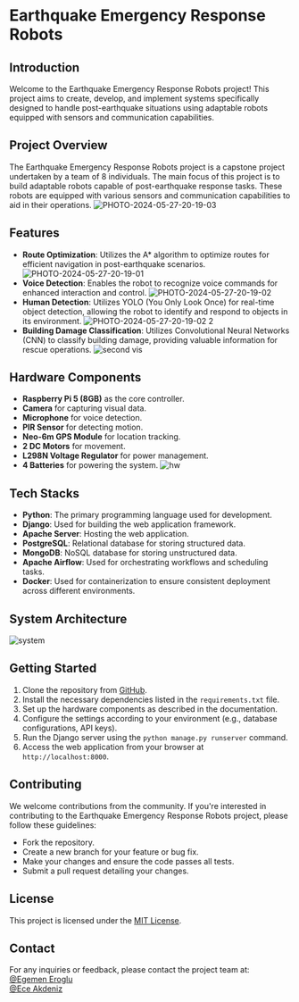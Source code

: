 # Earthquake Emergency Response Robots

## Introduction
Welcome to the Earthquake Emergency Response Robots project! This project aims to create, develop, and implement systems specifically designed to handle post-earthquake situations using adaptable robots equipped with sensors and communication capabilities.

## Project Overview
The Earthquake Emergency Response Robots project is a capstone project undertaken by a team of 8 individuals. The main focus of this project is to build adaptable robots capable of post-earthquake response tasks. These robots are equipped with various sensors and communication capabilities to aid in their operations.
![PHOTO-2024-05-27-20-19-03](https://github.com/erogluegemen/Earthquake-Emergency-Response-Robots/assets/30879498/34392612-07a9-46aa-806d-795ee23edd7c)

## Features
- **Route Optimization**: Utilizes the A* algorithm to optimize routes for efficient navigation in post-earthquake scenarios.
![PHOTO-2024-05-27-20-19-01](https://github.com/erogluegemen/Earthquake-Emergency-Response-Robots/assets/30879498/108b7014-e3f7-4732-92c9-b7ddac6568d3)
- **Voice Detection**: Enables the robot to recognize voice commands for enhanced interaction and control.
![PHOTO-2024-05-27-20-19-02](https://github.com/erogluegemen/Earthquake-Emergency-Response-Robots/assets/30879498/8774dfa2-ca0e-457e-a04f-e7181fc52702)
- **Human Detection**: Utilizes YOLO (You Only Look Once) for real-time object detection, allowing the robot to identify and respond to objects in its environment.
![PHOTO-2024-05-27-20-19-02 2](https://github.com/erogluegemen/Earthquake-Emergency-Response-Robots/assets/30879498/a954da0b-4673-4b9e-bd19-9e89dc45bcc3)
- **Building Damage Classification**: Utilizes Convolutional Neural Networks (CNN) to classify building damage, providing valuable information for rescue operations.
![second vis](https://github.com/erogluegemen/Earthquake-Emergency-Response-Robots/assets/30879498/73fabb11-190a-48da-aedc-4004a78de8be)

## Hardware Components
- <b>Raspberry Pi 5 (8GB)</b> as the core controller.
- <b>Camera</b> for capturing visual data.
- <b>Microphone</b> for voice detection.
- <b>PIR Sensor</b> for detecting motion.
- <b>Neo-6m GPS Module</b> for location tracking.
- <b>2 DC Motors</b> for movement.
- <b>L298N Voltage Regulator</b> for power management.
- <b>4 Batteries</b> for powering the system.
![hw](https://github.com/erogluegemen/Earthquake-Emergency-Response-Robots/assets/30879498/6ba124ba-bd8f-4894-87ae-077f017628bb)

## Tech Stacks
- **Python**: The primary programming language used for development.
- **Django**: Used for building the web application framework.
- **Apache Server**: Hosting the web application.
- **PostgreSQL**: Relational database for storing structured data.
- **MongoDB**: NoSQL database for storing unstructured data.
- **Apache Airflow**: Used for orchestrating workflows and scheduling tasks.
- **Docker**: Used for containerization to ensure consistent deployment across different environments.

## System Architecture
![system](https://github.com/erogluegemen/Earthquake-Emergency-Response-Robots/assets/30879498/32f483e3-5387-4adf-bdf7-a8367700df13)

## Getting Started
1. Clone the repository from [GitHub](https://github.com/erogluegemen/Earthquake-Emergency-Response-Robots).
2. Install the necessary dependencies listed in the `requirements.txt` file.
3. Set up the hardware components as described in the documentation.
4. Configure the settings according to your environment (e.g., database configurations, API keys).
5. Run the Django server using the `python manage.py runserver` command.
6. Access the web application from your browser at `http://localhost:8000`.

## Contributing
We welcome contributions from the community. If you're interested in contributing to the Earthquake Emergency Response Robots project, please follow these guidelines:
- Fork the repository.
- Create a new branch for your feature or bug fix.
- Make your changes and ensure the code passes all tests.
- Submit a pull request detailing your changes.

## License
This project is licensed under the [MIT License](https://opensource.org/licenses/MIT).

## Contact
For any inquiries or feedback, please contact the project team at: <br>
[@Egemen Eroglu](https://github.com/erogluegemen) <br>
[@Ece Akdeniz](https://github.com/ece-akdeniz) 
